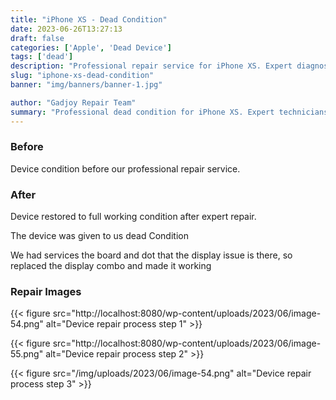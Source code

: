 ```yaml
---
title: "iPhone XS - Dead Condition"
date: 2023-06-26T13:27:13
draft: false
categories: ['Apple', 'Dead Device']
tags: ['dead']
description: "Professional repair service for iPhone XS. Expert diagnosis and quality repairs in Bangalore."
slug: "iphone-xs-dead-condition"
banner: "img/banners/banner-1.jpg"

author: "Gadjoy Repair Team"
summary: "Professional dead condition for iPhone XS. Expert technicians, quality parts, warranty included."
---
```


### Before

Device condition before our professional repair service.

### After

Device restored to full working condition after expert repair.

The device was given to us dead Condition

We had services the board and dot that the display issue is there, so replaced the display combo and made it working

### Repair Images

{{< figure src="http://localhost:8080/wp-content/uploads/2023/06/image-54.png" alt="Device repair process step 1" >}}

{{< figure src="http://localhost:8080/wp-content/uploads/2023/06/image-55.png" alt="Device repair process step 2" >}}

{{< figure src="/img/uploads/2023/06/image-54.png" alt="Device repair process step 3" >}}

